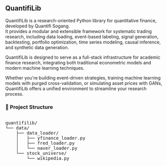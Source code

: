 ## QuantifiLib

QuantifiLib is a research-oriented Python library for quantitative finance, developed by Quantifi Sogang.  
It provides a modular and extensible framework for systematic trading research, including data loading, event-based labeling, signal generation, backtesting, portfolio optimization, time series modeling, causal inference, and synthetic data generation.  

QuantifiLib is designed to serve as a full-stack infrastructure for academic finance research, integrating both traditional econometric models and modern machine learning techniques.

Whether you're building event-driven strategies, training machine learning models with purged cross-validation, or simulating asset prices with GANs, QuantifiLib offers a unified environment to streamline your research process.

### 📁 Project Structure

<pre lang="markdown">

quantifilib/
└── data/
    ├── data_loader/
    │   ├── yfinance_loader.py
    │   ├── fred_loader.py
    │   └── naver_loader.py
    └── stock_universe/
        └── wikipedia.py
</pre>
